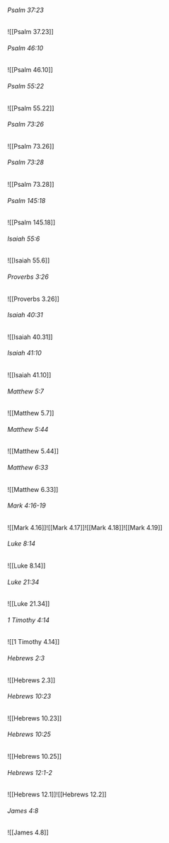 ###### Psalm 37:23

![[Psalm 37.23]]

###### Psalm 46:10

![[Psalm 46.10]]

###### Psalm 55:22

![[Psalm 55.22]]

###### Psalm 73:26

![[Psalm 73.26]]

###### Psalm 73:28

![[Psalm 73.28]]

###### Psalm 145:18

![[Psalm 145.18]]

###### Isaiah 55:6

![[Isaiah 55.6]]

###### Proverbs 3:26

![[Proverbs 3.26]]

###### Isaiah 40:31

![[Isaiah 40.31]]

###### Isaiah 41:10

![[Isaiah 41.10]]

###### Matthew 5:7

![[Matthew 5.7]]

###### Matthew 5:44

![[Matthew 5.44]]

###### Matthew 6:33

![[Matthew 6.33]]

###### Mark 4:16-19

![[Mark 4.16]]![[Mark 4.17]]![[Mark 4.18]]![[Mark 4.19]]

###### Luke 8:14

![[Luke 8.14]]

###### Luke 21:34

![[Luke 21.34]]

###### 1 Timothy 4:14

![[1 Timothy 4.14]]

###### Hebrews 2:3

![[Hebrews 2.3]]

###### Hebrews 10:23

![[Hebrews 10.23]]

###### Hebrews 10:25

![[Hebrews 10.25]]

###### Hebrews 12:1-2

![[Hebrews 12.1]]![[Hebrews 12.2]]

###### James 4:8

![[James 4.8]]